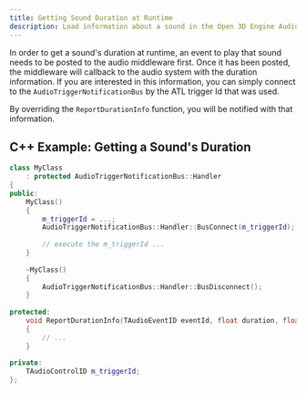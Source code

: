 ```yaml
---
title: Getting Sound Duration at Runtime
description: Load information about a sound in the Open 3D Engine Audio system at runtime.
---
```


In order to get a sound's duration at runtime, an event to play that sound needs to be posted to the audio middleware first. Once it has been posted, the middleware will callback to the audio system with the duration information. If you are interested in this information, you can simply connect to the `AudioTriggerNotificationBus` by the ATL trigger Id that was used.

By overriding the `ReportDurationInfo` function, you will be notified with that information.

## C++ Example: Getting a Sound's Duration

```cpp
class MyClass
    : protected AudioTriggerNotificationBus::Handler
{
public:
    MyClass()
    {
        m_triggerId = ...;
        AudioTriggerNotificationBus::Handler::BusConnect(m_triggerId);
 
        // execute the m_triggerId ...
    }
 
    ~MyClass()
    {
        AudioTriggerNotificationBus::Handler::BusDisconnect();
    }
 
protected:
    void ReportDurationInfo(TAudioEventID eventId, float duration, float estimatedDuration) override
    {
        // ...
    }
 
private:
    TAudioControlID m_triggerId;
};
```
